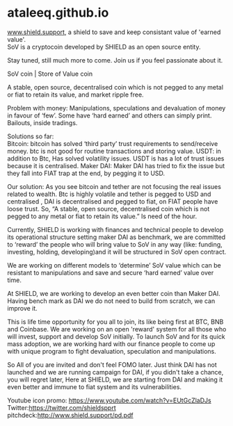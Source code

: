 # ataleeq.github.io
www.shield.support, a shield to save and keep consistant value of 'earned value'.<br>
SoV is a cryptocoin developed by SHIELD as an open source entity.<br>

Stay tuned, still much more to come. Join us if you feel passionate about it.

SoV coin | Store of Value coin

A stable, open source, decentralised coin which is not pegged to any metal or fiat to retain its value, and market ripple free.

Problem with money:
Manipulations, speculations and devaluation of money in favour of ‘few’. Some have ‘hard earned’ and others can simply print. Bailouts, inside tradings.

Solutions so far:  
Bitcoin: bitcoin has solved ‘third party’ trust requirements to send/receive money. btc is not good for routine transactions and storing value.
USDT: in addition to Btc, Has solved volatility issues. USDT is has a lot of trust issues because it is centralised.
Maker DAI: Maker DAI has tried to fix the issue but they fall into FIAT trap at the end, by pegging it to USD.

Our solution: As you see bitcoin and tether are not focusing the real issues related to wealth. Btc is highly volatile and tether is pegged to USD and centralised , DAI is decentralised and pegged to fiat,  on FIAT people have loose trust. So, “A stable, open source, decentralised coin which is not pegged to any metal or fiat  to retain its value.” Is need of the hour. 

Currently, SHIELD is working with finances and technical people to develop its operational structure setting maker DAI as benchmark, we are committed to ‘reward’ the people who will bring value to SoV in any way (like: funding, investing, holding, developing)and it will be structured in SoV open contract.

We are working on different models to ‘determine’ SoV value which can be resistant to manipulations and save and secure ‘hard earned’ value over time.

At SHIELD, we are working to develop an even better coin than Maker DAI. Having bench mark as DAI we do not need to build from scratch, we can improve it.

This is life time opportunity for you all to join, its like being first at BTC, BNB and Coinbase. We are working on an open  'reward' system for all those who will invest, support and develop SoV initially. To launch SoV and for its quick mass adoption, we are working hard with our finance people to come up with unique program to fight devaluation, speculation and manipulations. 

So All of you are invited and don't feel FOMO later. Just think DAI has not launched and we are running campaign for DAI, if you didn't take a chance, you will regret later,  Here at SHIELD, we are starting from DAI and making it even better and immune to fiat system and its vulnerabilities.

Youtube icon promo: https://www.youtube.com/watch?v=EUtGcZlaDJs
Twitter:https://twitter.com/shieldspprt
pitchdeck:http://www.shield.support/pd.pdf
